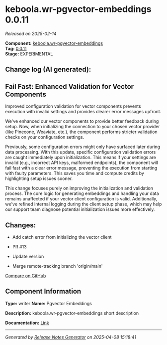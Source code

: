 #  keboola.wr-pgvector-embeddings 0.0.11

_Released on 2025-02-14_

**Component:** [keboola.wr-pgvector-embeddings](https://github.com/keboola/component-embeddings-v2)  
**Tag:** [0.0.11](https://github.com/keboola/component-embeddings-v2/releases/tag/0.0.11)  
**Stage:** EXPERIMENTAL


## Change log (AI generated):
## Fail Fast: Enhanced Validation for Vector Components

Improved configuration validation for vector components prevents execution with invalid settings and provides clearer error messages upfront.

We've enhanced our vector components to provide better feedback during setup. Now, when initializing the connection to your chosen vector provider (like Pinecone, Weaviate, etc.), the component performs stricter validation checks on your configuration settings.

Previously, some configuration errors might only have surfaced later during data processing. With this update, specific configuration validation errors are caught immediately upon initialization. This means if your settings are invalid (e.g., incorrect API keys, malformed endpoints), the component will fail fast with a clear error message, preventing the execution from starting with faulty parameters. This saves you time and compute credits by highlighting setup issues sooner.

This change focuses purely on improving the initialization and validation process. The core logic for generating embeddings and handling your data remains unaffected if your vector client configuration is valid. Additionally, we've refined internal logging during the client setup phase, which may help our support team diagnose potential initialization issues more effectively.



## Changes:



- Add catch error from initializing the vector client 




- PR #13 




- Update version 




- Merge remote-tracking branch 'origin/main' 



[Compare on GitHub](https://github.com/keboola/component-embeddings-v2/compare/0.0.10...0.0.11)



## Component Information
**Type:** writer
**Name:** Pgvector Embeddings

**Description:** keboola.wr-pgvector-embeddings short description


**Documentation:** [Link](https://github.com/keboola/component-embeddings-v2/blob/master/README.md)



---
_Generated by [Release Notes Generator](https://github.com/keboola/release-notes-generator)
on 2025-04-08 15:18:41_